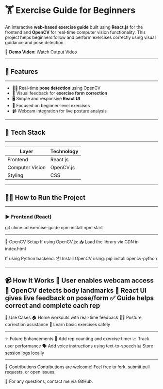 # 🏋️ Exercise Guide for Beginners

An interactive **web-based exercise guide** built using **React.js** for the frontend and **OpenCV** for real-time computer vision functionality. This project helps beginners follow and perform exercises correctly using visual guidance and pose detection.

🎥 **Demo Video**: [Watch Output Video](https://drive.google.com/file/d/18ki33RvrOC6rBTHYv6f1yz6KLqlQdK7w/view?usp=sharing)

---

## 🚀 Features

---

- 🧍‍♂️ Real-time **pose detection** using OpenCV
- 🧠 Visual feedback for **exercise form correction**
- 🖥️ Simple and responsive **React UI**
- 🎯 Focused on beginner-level exercises
- 📹 Webcam integration for live posture analysis

---

## 🔧 Tech Stack

---

| Layer      | Technology           |
|------------|----------------------|
| Frontend   | React.js             |
| Computer Vision | OpenCV.js       |
| Styling    | CSS                  |

---

## 🧑‍💻 How to Run the Project

---

### ▶️ Frontend (React)

git clone <repo-url>
cd exercise-guide
npm install
npm start

----

🧪 OpenCV Setup
If using OpenCV.js:
📥 Load the library via CDN in index.html

If using Python backend:
📦 Install OpenCV using:
pip install opencv-python

----
📹 How It Works
🧍 User enables webcam access
🎯 OpenCV detects body landmarks
🤖 React UI gives live feedback on pose/form
✅ Guide helps correct and complete each rep
----

📌 Use Cases
🏠 Home workouts with real-time feedback
🧘‍♀️ Posture correction assistance
💪 Learn basic exercises safely

-----
✨ Future Enhancements
🔁 Add rep counting and exercise timer
📈 Track user performance
🗣️ Add voice instructions using text-to-speech
📊 Store session logs locally

-----
🙌 Contributions
Contributions are welcome!
Feel free to fork, submit pull requests, or open issues.

📩 For any questions, contact me via GitHub.
